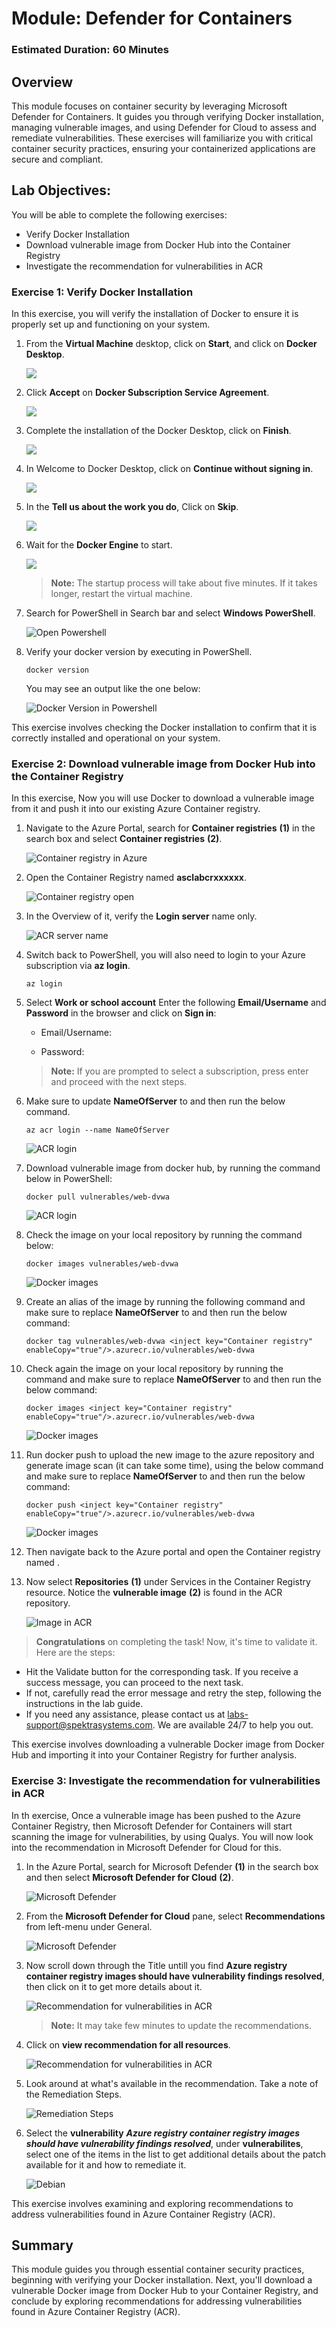 # Module: Defender for Containers

### Estimated Duration: 60 Minutes

## Overview

This module focuses on container security by leveraging Microsoft Defender for Containers. It guides you through verifying Docker installation, managing vulnerable images, and using Defender for Cloud to assess and remediate vulnerabilities. These exercises will familiarize you with critical container security practices, ensuring your containerized applications are secure and compliant.

## Lab Objectives: 

You will be able to complete the following exercises:

- Verify Docker Installation
- Download vulnerable image from Docker Hub into the Container Registry
- Investigate the recommendation for vulnerabilities in ACR 

### Exercise 1: Verify Docker Installation

In this exercise, you will verify the installation of Docker to ensure it is properly set up and functioning on your system.

1. From the **Virtual Machine** desktop, click on **Start**, and click on **Docker Desktop**.
 
    ![](images/docker1.png)

1. Click **Accept** on **Docker Subscription Service Agreement**.

    ![](images/m2-img2.png)

1. Complete the installation of the Docker Desktop, click on **Finish**.

    ![](images/docker2.png)

1. In Welcome to Docker Desktop, click on **Continue without signing in**.

    ![](images/docker3.png)

1. In the **Tell us about the work you do**, Click on **Skip**.

    ![](images/cnapp1.png)

1. Wait for the **Docker Engine** to start. 

    ![](images/docker5.png)

    >**Note:** The startup process will take about five minutes. If it takes longer, restart the virtual machine.
    
1. Search for PowerShell in Search bar and select **Windows PowerShell**.

   ![Open Powershell](images/open-powershell.png)

1. Verify your docker version by executing in PowerShell. 

   ```
   docker version
   ```

   You may see an output like the one below:

   ![Docker Version in Powershell](images/docker-version.png)

This exercise involves checking the Docker installation to confirm that it is correctly installed and operational on your system.

### Exercise 2: Download vulnerable image from Docker Hub into the Container Registry

In this exercise, Now you will use Docker to download a vulnerable image from it and push it into our existing Azure Container registry.

1. Navigate to the Azure Portal, search for **Container registries** **(1)** in the search box and select **Container registries** **(2)**.

   ![Container registry in Azure](images/serach-cr1.png)

2. Open the Container Registry named **asclabcrxxxxxx**.

   ![Container registry open](images/select-cr.png)

3. In the Overview of it, verify the **Login server** name only. 

   ![ACR server name](images/copy-crname1.png)

4. Switch back to PowerShell, you will also need to login to your Azure subscription via **az login**.
   
    ```
   az login
   ```    
     
5. Select **Work or school account** Enter the following **Email/Username** and **Password** in the browser and click on **Sign in**:

   - Email/Username: **<inject key="AzureAdUserEmail" enableCopy="true"/>** 

   - Password: **<inject key="AzureAdUserPassword" enableCopy="true"/>**
        
   >**Note:** If you are prompted to select a subscription, press enter and proceed with the next steps.
 
6. Make sure to update **NameOfServer** to **<inject key="Container registry" enableCopy="true"/>** and then run the below command.
   
   ```
   az acr login --name NameOfServer
   ```
 
   ![ACR login](images/acr-login.png)

7. Download vulnerable image from docker hub, by running the command below in PowerShell:

   ```
   docker pull vulnerables/web-dvwa
   ```

   ![ACR login](images/docker-pull1.png)

8. Check the image on your local repository by running the command below:

   ```
   docker images vulnerables/web-dvwa
   ```

   ![Docker images](images/docker-pull2.png)

9. Create an alias of the image by running the following command and make sure to replace **NameOfServer** to **<inject key="Container registry" enableCopy="true"/>** and then run the below command:

   ```
   docker tag vulnerables/web-dvwa <inject key="Container registry" enableCopy="true"/>.azurecr.io/vulnerables/web-dvwa
   ```

10. Check again the image on your local repository by running the command and make sure to replace **NameOfServer** to **<inject key="Container registry" enableCopy="true"/>** and then run the below command:

    ```
    docker images <inject key="Container registry" enableCopy="true"/>.azurecr.io/vulnerables/web-dvwa
    ```

    ![Docker images](images/docker-image.png)


11. Run docker push to upload the new image to the azure repository and generate image scan (it can take some time), using the below command and make sure to replace **NameOfServer** to **<inject key="Container registry" enableCopy="true"/>** and then run the below command:

    ```
    docker push <inject key="Container registry" enableCopy="true"/>.azurecr.io/vulnerables/web-dvwa
    ```

    ![Docker images](images/docker-push.png)

12. Then navigate back to the Azure portal and open the Container registry named **<inject key="Container registry" enableCopy="true"/>**.

13. Now select **Repositories** **(1)** under Services in the **<inject key="Container registry" enableCopy="false"/>** Container Registry resource. Notice the **vulnerable image** **(2)** is found in the ACR repository.

    ![Image in ACR](images/cr-repos.png)


  <validation step="9049dcde-bf54-499f-b276-71704adbcf9b" />

  > **Congratulations** on completing the task! Now, it's time to validate it. Here are the steps:

  - Hit the Validate button for the corresponding task. If you receive a success message, you can proceed to the next task. 
  - If not, carefully read the error message and retry the step, following the instructions in the lab guide.
  - If you need any assistance, please contact us at labs-support@spektrasystems.com. We are available 24/7 to help you out.

This exercise involves downloading a vulnerable Docker image from Docker Hub and importing it into your Container Registry for further analysis.

### Exercise 3: Investigate the recommendation for vulnerabilities in ACR 

In th exercise, Once a vulnerable image has been pushed to the Azure Container Registry, then Microsoft Defender for Containers will start scanning the image for vulnerabilities, by using Qualys. You will now look into the recommendation in Microsoft Defender for Cloud for this. 
 
1. In the Azure Portal, search for Microsoft Defender **(1)** in the search box and then select **Microsoft Defender for Cloud** **(2)**.

     ![Microsoft Defender](images/m2-ex3-step1.png)
   
2. From the **Microsoft Defender for Cloud** pane, select **Recommendations** from left-menu under General.

     ![Microsoft Defender](images/cnapp2.png)
 
3. Now scroll down through the Title untill you find **Azure registry container registry images should have vulnerability findings resolved**, then click on it to get more details about it.
   
     ![Recommendation for vulnerabilities in ACR](images/cnapp3.png)

     >**Note:** It may take few minutes to update the recommendations.

1. Click on **view recommendation for all resources**.

     ![Recommendation for vulnerabilities in ACR](images/m2-ex3-step3.2.png)

4. Look around at what's available in the recommendation. Take a note of the Remediation Steps.

     ![Remediation Steps](images/m2-ex3-step4.1.png)
  
5. Select the **vulnerability** ***Azure registry container registry images should have vulnerability findings resolved***, under **vulnerabilites**, select one of the items in the list to get additional details about the patch available for it and how to remediate it.

     ![Debian](images/m2-ex3-step5.1.png)

This exercise involves examining and exploring recommendations to address vulnerabilities found in Azure Container Registry (ACR).

## Summary
This module guides you through essential container security practices, beginning with verifying your Docker installation. Next, you'll download a vulnerable Docker image from Docker Hub to your Container Registry, and conclude by exploring recommendations for addressing vulnerabilities found in Azure Container Registry (ACR).

